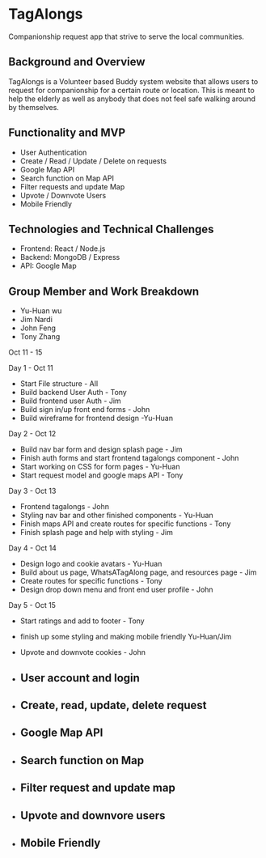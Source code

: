 # TagAlongs
Companionship request app that strive to serve the local communities.


## Background and Overview

TagAlongs is a Volunteer based Buddy system website that allows users to request for companionship for a certain route or location. This is meant to help the elderly as well as anybody that does not feel safe walking around by themselves. 

## Functionality and MVP

* User Authentication
* Create / Read / Update / Delete on requests
* Google Map API
* Search function on Map API
* Filter requests and update Map
* Upvote / Downvote Users
* Mobile Friendly

## Technologies and Technical Challenges

* Frontend: React / Node.js
* Backend: MongoDB / Express
* API: Google Map

## Group Member and Work Breakdown

 * Yu-Huan wu
 * Jim Nardi
 * John Feng
 * Tony Zhang



Oct 11  - 15


Day 1 - Oct 11
* Start File structure - All
* Build backend User Auth - Tony
* Build frontend user Auth - Jim
* Build sign in/up front end forms - John
* Build wireframe for frontend design -Yu-Huan

Day 2 - Oct 12
* Build nav bar form and design splash page - Jim
* Finish auth forms and start frontend tagalongs component - John 
* Start working on CSS for form pages - Yu-Huan
* Start request model and google maps API - Tony

Day 3 - Oct 13
* Frontend tagalongs - John 
* Styling nav bar and other finished components - Yu-Huan
* Finish maps API and create routes for specific functions - Tony 
* Finish splash page and help with styling - Jim

Day 4 - Oct 14
* Design logo and cookie avatars - Yu-Huan
* Build about us page, WhatsATagAlong page, and resources page - Jim 
* Create routes for specific functions - Tony
* Design drop down menu and front end user profile - John


Day 5 - Oct 15
* Start ratings and add to footer - Tony 
* finish up some styling and making mobile friendly Yu-Huan/Jim
* Upvote and downvote cookies - John

* ## User account and login

* ## Create, read, update, delete request

* ## Google Map API 

* ## Search function on Map 

* ## Filter request and update map

* ## Upvote and downvore users

* ## Mobile Friendly

